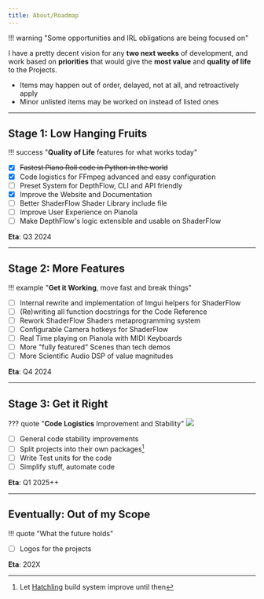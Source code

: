 ```yaml
---
title: About/Roadmap
---
```


!!! warning "Some opportunities and IRL obligations are being focused on"

I have a pretty decent vision for any **two next weeks** of development, and work based on **priorities** that would give the **most value** and **quality of life** to the Projects.

- Items may happen out of order, delayed, not at all, and retroactively apply
- Minor unlisted items may be worked on instead of listed ones

<hr>

## **Stage 1:** Low Hanging Fruits
!!! success "**Quality of Life** features for what works today"
- [x] ~~Fastest Piano Roll code in Python in the world~~
- [x] Code logistics for FFmpeg advanced and easy configuration
- [ ] Preset System for DepthFlow, CLI and API friendly
- [x] Improve the Website and Documentation
- [ ] Better ShaderFlow Shader Library include file
- [ ] Improve User Experience on Pianola
- [ ] Make DepthFlow's logic extensible and usable on ShaderFlow

**Eta**: Q3 2024

<hr>

## **Stage 2:** More Features
!!! example "**Get it Working**, move fast and break things"
- [ ] Internal rewrite and implementation of Imgui helpers for ShaderFlow
- [ ] (Re)writing all function docstrings for the Code Reference
- [ ] Rework ShaderFlow Shaders metaprogramming system
- [ ] Configurable Camera hotkeys for ShaderFlow
- [ ] Real Time playing on Pianola with MIDI Keyboards
- [ ] More "fully featured" Scenes than tech demos
- [ ] More Scientific Audio DSP of value magnitudes

**Eta**: Q4 2024

<hr>

## **Stage 3:** Get it Right
??? quote "**Code Logistics** Improvement and Stability"
    <img src="https://github.com/BrokenSource/BrokenSource/assets/29046864/4f9c91c6-c080-462f-9387-64e315d84751"/>
- [ ] General code stability improvements
- [ ] Split projects into their own packages[^1]
- [ ] Write Test units for the code
- [ ] Simplify stuff, automate code

**Eta**: Q1 2025++

<hr>

## **Eventually:** Out of my Scope
!!! quote "What the future holds"
- [ ] Logos for the projects

**Eta**: 202X

[^1]: Let <a href="https://github.com/pypa/hatch" target="_blank">Hatchling</a> build system improve until then
